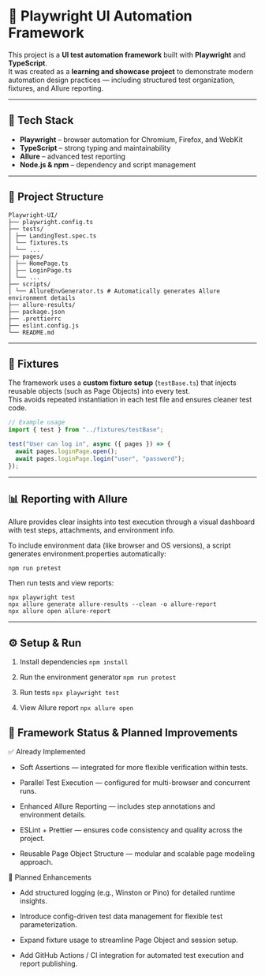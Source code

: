 # 🧪 Playwright UI Automation Framework

This project is a **UI test automation framework** built with **Playwright** and **TypeScript**.  
It was created as a **learning and showcase project** to demonstrate modern automation design practices — including structured test organization, fixtures, and Allure reporting.

---

## 🚀 Tech Stack

- **Playwright** – browser automation for Chromium, Firefox, and WebKit  
- **TypeScript** – strong typing and maintainability  
- **Allure** – advanced test reporting  
- **Node.js & npm** – dependency and script management  

---

## 🧰 Project Structure

```
Playwright-UI/
├── playwright.config.ts
├── tests/
│ ├── LandingTest.spec.ts
│ └── fixtures.ts 
│ └── ...
├── pages/
│ ├── HomePage.ts
│ ├── LoginPage.ts
│ └── ...
├── scripts/
│ └── AllureEnvGenerator.ts # Automatically generates Allure environment details
├── allure-results/
├── package.json
├── .prettierrc
├── eslint.config.js
└── README.md
```

---

## 🧩 Fixtures

The framework uses a **custom fixture setup** (`testBase.ts`) that injects reusable objects (such as Page Objects) into every test.  
This avoids repeated instantiation in each test file and ensures cleaner test code.

```ts
// Example usage
import { test } from "../fixtures/testBase";

test("User can log in", async ({ pages }) => {
  await pages.loginPage.open();
  await pages.loginPage.login("user", "password");
});

```
---

## 📊 Reporting with Allure

Allure provides clear insights into test execution through a visual dashboard with test steps, attachments, and environment info.

To include environment data (like browser and OS versions), a script generates environment.properties automatically:

``` npm run pretest ```

Then run tests and view reports:

```
npx playwright test
npx allure generate allure-results --clean -o allure-report
npx allure open allure-report
```

---

## ⚙️ Setup & Run

1. Install dependencies
```npm install```

2. Run the environment generator
```npm run pretest```

3. Run tests
```npx playwright test```

4. View Allure report
```npx allure open```

## 🔧 Framework Status & Planned Improvements

✅ Already Implemented

- Soft Assertions — integrated for more flexible verification within tests.

- Parallel Test Execution — configured for multi-browser and concurrent runs.

- Enhanced Allure Reporting — includes step annotations and environment details.

- ESLint + Prettier — ensures code consistency and quality across the project.

- Reusable Page Object Structure — modular and scalable page modeling approach.

🚀 Planned Enhancements

- Add structured logging (e.g., Winston or Pino) for detailed runtime insights.

- Introduce config-driven test data management for flexible test parameterization.

- Expand fixture usage to streamline Page Object and session setup.

- Add GitHub Actions / CI integration for automated test execution and report publishing.